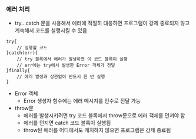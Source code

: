 <h3>에러 처리</h3>

- try...catch 문을 사용해서 에러에 적절히 대응하면 프로그램이 강제 종료되지 않고 계속해서 코드를 실행시킬 수 있음

```
try{
    // 실행할 코드
}catch(err){
    // try 블록에서 에러가 발생하면 이 코드 블록이 실행
    // err에는 try에서 발생한 Error 객체가 전달
}finally{
    // 에러 발생과 상관없이 반드시 한 번 실행
}
```

- Error 객체
  - Error 생성자 함수에는 에러 메시지를 인수로 전달 가능
- throw문
  - 에러를 발생시키려면 try 코드 블록에서 throw문으로 에러 객체를 던져야 함
  - 에러를 던지면 catch 코드 블록이 실행됨
  - throw된 에러를 어디에서도 캐치하지 않으면 프로그램은 강제 종료됨
